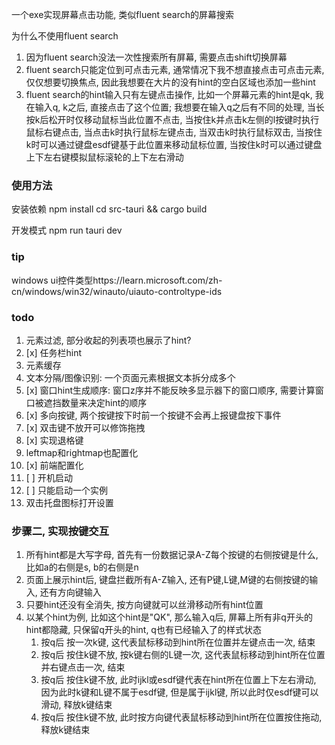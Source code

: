 一个exe实现屏幕点击功能, 类似fluent search的屏幕搜索

为什么不使用fluent search
1. 因为fluent search没法一次性搜索所有屏幕, 需要点击shift切换屏幕
1. fluent search只能定位到可点击元素, 通常情况下我不想直接点击可点击元素, 仅仅想要切换焦点, 因此我想要在大片的没有hint的空白区域也添加一些hint
1. fluent search的hint输入只有左键点击操作, 比如一个屏幕元素的hint是qk, 我在输入q, k之后, 直接点击了这个位置; 我想要在输入q之后有不同的处理, 当长按k后松开时仅移动鼠标当此位置不点击, 当按住k并点击k左侧的l按键时执行鼠标右键点击, 当点击k时执行鼠标左键点击, 当双击k时执行鼠标双击, 当按住k时可以通过键盘esdf键基于此位置来移动鼠标位置, 当按住k时可以通过键盘上下左右键模拟鼠标滚轮的上下左右滑动

### 使用方法
安装依赖
npm install
cd src-tauri && cargo build

开发模式
npm run tauri dev

### tip
windows ui控件类型https://learn.microsoft.com/zh-cn/windows/win32/winauto/uiauto-controltype-ids

### todo
1. 元素过滤, 部分收起的列表项也展示了hint?
1. [x] 任务栏hint
1. 元素缓存
1. 文本分隔/图像识别: 一个页面元素根据文本拆分成多个
1. [x] 窗口hint生成顺序: 窗口z序并不能反映多显示器下的窗口顺序, 需要计算窗口被遮挡数量来决定hint的顺序
1. [x] 多向按键, 两个按键按下时前一个按键不会再上报键盘按下事件
1. [x] 双击键不放开可以修饰拖拽
1. [x] 实现退格键
1. leftmap和rightmap也配置化
1. [x] 前端配置化
1. [ ] 开机启动
1. [ ] 只能启动一个实例
1. 双击托盘图标打开设置

### 步骤二, 实现按键交互
1. 所有hint都是大写字母, 首先有一份数据记录A-Z每个按键的右侧按键是什么, 比如a的右侧是s, b的右侧是n
1. 页面上展示hint后, 键盘拦截所有A-Z输入, 还有P键,L键,M键的右侧按键的输入, 还有方向键输入
1. 只要hint还没有全消失, 按方向键就可以丝滑移动所有hint位置
1. 以某个hint为例, 比如这个hint是"QK", 那么输入q后, 屏幕上所有非q开头的hint都隐藏, 只保留q开头的hint, q也有已经输入了的样式状态
    1. 按q后 按一次k键, 这代表鼠标移动到hint所在位置并左键点击一次, 结束
    1. 按q后 按住k键不放, 按k键右侧的L键一次, 这代表鼠标移动到hint所在位置并右键点击一次, 结束
    1. 按q后 按住k键不放, 此时ijkl或esdf键代表在hint所在位置上下左右滑动, 因为此时k键和L键不属于esdf键, 但是属于ijkl键, 所以此时仅esdf键可以滑动, 释放k键结束
    1. 按q后 按住k键不放, 此时按方向键代表鼠标移动到hint所在位置按住拖动, 释放k键结束
